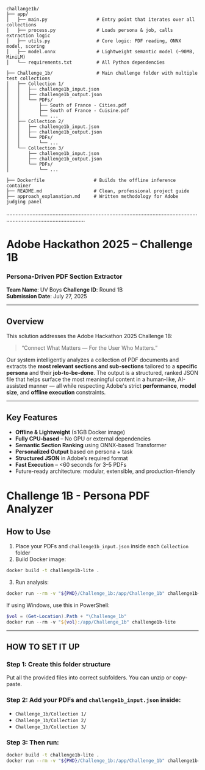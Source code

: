 ```text
challange1b/
├── app/
│   ├── main.py                  # Entry point that iterates over all collections
│   ├── process.py               # Loads persona & job, calls extraction logic
│   ├── utils.py                 # Core logic: PDF reading, ONNX model, scoring
│   ├── model.onnx               # Lightweight semantic model (~90MB, MiniLM)
│   └── requirements.txt         # All Python dependencies

├── Challenge_1b/                # Main challenge folder with multiple test collections
│   ├── Collection 1/
│   │   ├── challenge1b_input.json
│   │   ├── challenge1b_output.json
│   │   └── PDFs/
│   │       ├── South of France - Cities.pdf
│   │       ├── South of France - Cuisine.pdf
│   │       └── ...
│   ├── Collection 2/
│   │   ├── challenge1b_input.json
│   │   ├── challenge1b_output.json
│   │   └── PDFs/
│   │       └── ...
│   └── Collection 3/
│       ├── challenge1b_input.json
│       ├── challenge1b_output.json
│       └── PDFs/
│           └── ...

├── Dockerfile                  # Builds the offline inference container
├── README.md                   # Clean, professional project guide
├── approach_explanation.md     # Written methodology for Adobe judging panel
```

...............................................................................................................................................................................
#  Adobe Hackathon 2025 – Challenge 1B  
###  Persona-Driven PDF Section Extractor  
**Team Name**: UV Boys 
**Challenge ID**: Round 1B  
**Submission Date**: July 27, 2025  

---

##  Overview

This solution addresses the Adobe Hackathon 2025 Challenge 1B:  
> “Connect What Matters — For the User Who Matters.”

Our system intelligently analyzes a collection of PDF documents and extracts the **most relevant sections and sub-sections** tailored to a **specific persona** and their **job-to-be-done**. The output is a structured, ranked JSON file that helps surface the most meaningful content in a human-like, AI-assisted manner — all while respecting Adobe's strict **performance**, **model size**, and **offline execution** constraints.

---

##  Key Features

-  **Offline & Lightweight** (≤1GB Docker image)
-  **Fully CPU-based** – No GPU or external dependencies
-  **Semantic Section Ranking** using ONNX-based Transformer
-  **Personalized Output** based on persona + task
-  **Structured JSON** in Adobe’s required format
-  **Fast Execution** – <60 seconds for 3–5 PDFs
-  Future-ready architecture: modular, extensible, and production-friendly

# Challenge 1B - Persona PDF Analyzer

## How to Use

1.  Place your PDFs and `challenge1b_input.json` inside each `Collection` folder  
2.  Build Docker image:
   ```bash
   docker build -t challenge1b-lite .
   ```
3.  Run analysis:
   ```bash
   docker run --rm -v "${PWD}/Challenge_1b:/app/Challenge_1b" challenge1b-lite
   ```

 If using Windows, use this in PowerShell:

```powershell
$vol = (Get-Location).Path + "\Challenge_1b"
docker run --rm -v "${vol}:/app/Challenge_1b" challenge1b-lite
```

---

##  HOW TO SET IT UP

### Step 1: Create this folder structure
Put all the provided files into correct subfolders. You can unzip or copy-paste.

### Step 2: Add your PDFs and `challenge1b_input.json` inside:
- `Challenge_1b/Collection 1/`
- `Challenge_1b/Collection 2/`
- `Challenge_1b/Collection 3/`

### Step 3: Then run:
```bash
docker build -t challenge1b-lite .
docker run --rm -v "${PWD}/Challenge_1b:/app/Challenge_1b" challenge1b-lite
```
